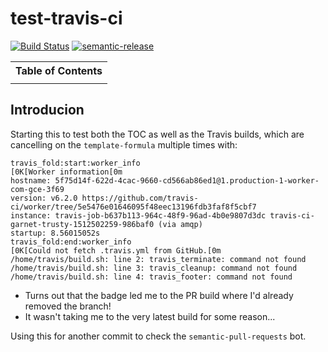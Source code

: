 # test-travis-ci

[![Build Status](https://travis-ci.org/myii/test-travis-ci.svg?branch=master)](https://travis-ci.org/myii/test-travis-ci)
[![semantic-release](https://img.shields.io/badge/%20%20%F0%9F%93%A6%F0%9F%9A%80-semantic--release-e10079.svg)](https://github.com/semantic-release/semantic-release)

<table><tr><th>Table of Contents</th></tr><tr><td>
<!-- toc -->
<!-- tocstop -->
</td></tr></table>

## Introducion

Starting this to test both the TOC as well as the Travis builds,
which are cancelling on the `template-formula` multiple times with:

```travis
travis_fold:start:worker_info
[0K[Worker information[0m
hostname: 5f75d14f-622d-4cac-9660-cd566ab86ed1@1.production-1-worker-com-gce-3f69
version: v6.2.0 https://github.com/travis-ci/worker/tree/5e5476e01646095f48eec13196fdb3faf8f5cbf7
instance: travis-job-b637b113-964c-48f9-96ad-4b0e9807d3dc travis-ci-garnet-trusty-1512502259-986baf0 (via amqp)
startup: 8.56015052s
travis_fold:end:worker_info
[0K[Could not fetch .travis.yml from GitHub.[0m
/home/travis/build.sh: line 2: travis_terminate: command not found
/home/travis/build.sh: line 3: travis_cleanup: command not found
/home/travis/build.sh: line 4: travis_footer: command not found
```

* Turns out that the badge led me to the PR build where I'd already removed the branch!
* It wasn't taking me to the very latest build for some reason...

Using this for another commit to check the `semantic-pull-requests` bot.
